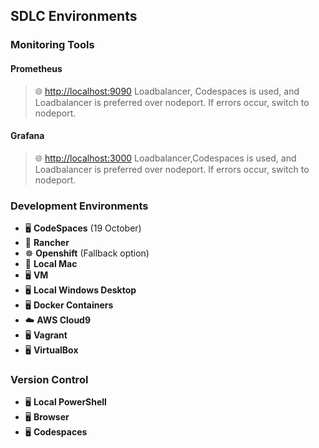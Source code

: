 
## SDLC Environments

### Monitoring Tools

#### Prometheus
> 🌐 [http://localhost:9090](http://localhost:9090)
> Loadbalancer, Codespaces is used, and Loadbalancer is preferred over nodeport. If errors occur, switch to nodeport.

#### Grafana
> 🌐 [http://localhost:3000](http://localhost:3000)
> Loadbalancer,Codespaces is used, and Loadbalancer is preferred over nodeport. If errors occur, switch to nodeport.

### Development Environments
- 🖥️ **CodeSpaces** (19 October)
- 🚜 **Rancher**
- ☸️ **Openshift** (Fallback option)
- 🍏 **Local Mac**
- 🖥️ **VM**
- 🖥️ **Local Windows Desktop**
- 🖥️ **Docker Containers**
- ☁️ **AWS Cloud9**
- 🖥️ **Vagrant**
- 🖥️ **VirtualBox**

### Version Control
- 🖥️ **Local PowerShell**
- 🖥️ **Browser**
- 🖥️ **Codespaces**
